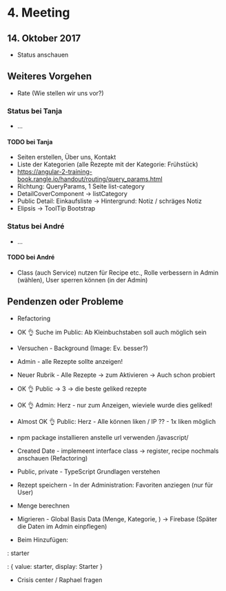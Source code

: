 # 4. Meeting

## 14. Oktober 2017

- Status anschauen

## Weiteres Vorgehen

- Rate (Wie stellen wir uns vor?)

### Status bei Tanja

- ...

#### TODO bei Tanja

- Seiten erstellen, Über uns, Kontakt
- Liste der Kategorien (alle Rezepte mit der Kategorie: Frühstück)
- https://angular-2-training-book.rangle.io/handout/routing/query_params.html
- Richtung: QueryParams, 1 Seite list-category
- DetailCoverComponent -> listCategory
- Public Detail: Einkaufsliste -> Hintergrund: Notiz / schräges Notiz
- Elipsis -> ToolTip Bootstrap

### Status bei André

- ...

#### TODO bei André

- Class (auch Service) nutzen für Recipe etc., Rolle verbessern in Admin (wählen), User sperren können (in der Admin)

## Pendenzen oder Probleme

- Refactoring

- OK 👌 Suche im Public: Ab Kleinbuchstaben soll auch möglich sein
- Versuchen - Background (Image: Ev. besser?)
- Admin - alle Rezepte sollte anzeigen!
- Neuer Rubrik - Alle Rezepte -> zum Aktivieren -> Auch schon probiert
- OK 👌 Public -> 3 -> die beste geliked rezepte
- OK 👌 Admin: Herz - nur zum Anzeigen, wieviele wurde dies geliked!
- Almost OK 👌 Public: Herz - Alle können liken / IP ?? - 1x liken möglich

- npm package installieren anstelle url verwenden /javascript/

- Created Date - implemeent interface class -> register, recipe nochmals anschauen (Refactoring)

- Public, private - TypeScript Grundlagen verstehen

- Rezept speichern - In der Administration: Favoriten anziegen (nur für User)
- Menge berechnen
- Migrieren - Global Basis Data (Menge, Kategorie, ) -> Firebase (Später die Daten im Admin einpflegen)

- Beim Hinzufügen:

: starter

: {
    value: starter,
    display: Starter
  }

- Crisis center / Raphael fragen
